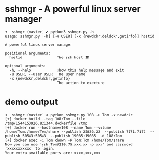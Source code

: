 # sshmgr - A powerful linux server manager

    ➜  sshmgr (master) ✔ python3 sshmgr.py -h
    usage: sshmgr.py [-h] [-u USER] [-x {newdckr,deldckr,getinfo}] hostid

    A powerful linux server manager

    positional arguments:
      hostid                The ssh host ID

    optional arguments:
      -h, --help            show this help message and exit
      -u USER, --user USER  The user name
      -x {newdckr,deldckr,getinfo}
                            The action to execture

# demo output

    ➜  sshmgr (master) ✗ python sshmgr.py 108 -u Tom -x newdckr
    [+] docker build --tag 108:Tom --file /tmp/1544153926.821344.dockerfile /tmp
    [+] docker run --hostname=108 --name Tom --volume /home/Tom:/home/Tom/share --publish 25826:22  --publish 7171:7171  --publish 50543:50543  --publish 19085:19085  -d 108:Tom
    [+] docker exec -i Tom chown -R Tom:Tom /home/Tom/share
    Now you can use 'ssh Tom@210.75.xxx.xx -p xxx' and password 'xxxxxxxxxxx' to login.
    Your extra available ports are: xxxx,xxx,xxx

